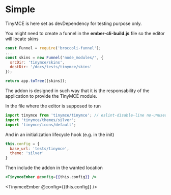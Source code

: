 # Simple

TinyMCE is here set as devDependency for testing purpose only.

You might need to create a funnel in the **ember-cli-build.js** file so the editor will locate skins
```js
const Funnel = require('broccoli-funnel');
...
const skins = new Funnel('node_modules/', {
  srcDir: 'tinymce/skins',
  destDir: '/docs/tests/tinymce/skins'
});

return app.toTree([skins]);
```

The addon is designed in such way that it is the responsability of the application to provide the TinyMCE module.

In the file where the editor is supposed to run
```js
import tinymce from 'tinymce/tinymce'; // eslint-disable-line no-unused-vars
import 'tinymce/themes/silver';
import 'tinymce/icons/default';
```

And in an initialization lifecycle hook (e.g. in the init)
```js
this.config = {
  base_url: 'tests/tinymce',
  theme: 'silver'
}
```

Then include the addon in the wanted location
```hbs
<TinymceEmber @config={{this.config}} />
```

<TinymceEmber @config={{this.config}} />
